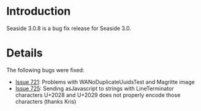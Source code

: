 # Introduction #
Seaside 3.0.8 is a bug fix release for Seaside 3.0.


# Details #

The following bugs were fixed:
  * [Issue 721](https://code.google.com/p/seaside/issues/detail?id=721): 	Problems with WANoDuplicateUuidsTest and Magritte image
  * [Issue 725](https://code.google.com/p/seaside/issues/detail?id=725): 	Sending asJavascript to strings with LineTerminator characters U+2028 and U+2029 does not properly encode those characters (thanks Kris)